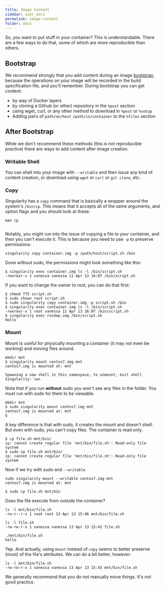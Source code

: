 ```yaml
---
title: Image Content
sidebar: user_docs
permalink: image-content
folder: docs
---
```


So, you want to put stuff in your container? This is understandable. There are a few ways to do that, some of which are more reproducible than others. 

## Bootstrap
We recommend strongly that you add content during an image <a href="/docs-bootstrap">bootstrap</a>, because the operations on your image will be recorded in the build specification file, and you'll remember. During bootstrap you can get content:

 - by way of Docker layers
 - by cloning a Github (or other) repository in the `%post` section
 - using wget, curl, or any other method to download in `%post` or `%setup`
 - Adding pairs of `path/on/host` `/path/in/container` to the `%files` section


## After Bootstrap
While we don't recommend these methods (this is not reproducible practice) there are ways to add content after image creation.

### Writable Shell
You can shell into your image with `--writable` and then issue any kind of content creation, or download using `wget` or `curl` or `git clone`, etc.

### Copy
Singularity has a `copy` command that is basically a wrapper around the system's `/bin/cp`. This means that it accepts all of the same arguments, and option flags and you should look at these:

```
man cp


```

Notably, you might run into the issue of copying a file to your container, and then you can't execute it. This is because you need to use `-p` to preserve permissions:

```
singularity copy container.img -p /path/host/script.sh /bin
```

Done without sudo, the permissions might look something like this:

```
$ singularity exec container.img ls -l /bin/script.sh
-rwxrwxr-x 1 vanessa vanessa 11 Apr 13 16:07 /bin/script.sh
```

If you want to change the owner to root, you can do that first:

```
$ chmod 775 script.sh
$ sudo chown root script.sh
$ sudo singularity copy container.img -p script.sh /bin
$ singularity exec container.img ls -l /bin/script.sh
-rwxrwxr-x 1 root vanessa 11 Apr 13 16:07 /bin/script.sh
$ singularity exec rosdep.img /bin/script.sh
Hello
```

### Mount
Mount is useful for physically mounting a container (it may not even be working) and moving files around.

```
mkdir mnt 
$ singularity mount centos7.img mnt
centos7.img is mounted at: mnt

Spawning a new shell in this namespace, to unmount, exit shell
Singularity: \w> 
```

Note that if you run **without** sudo you won't see any files in the folder. You must run with sudo for them to be viewable. 

```
mkdir mnt 
$ sudo singularity mount centos7.img mnt
centos7.img is mounted at: mnt
$
```

A key difference is that with sudo, it creates the mount and doesn't shell. But even with sudo, you can't copy files. The container is read only.

```
$ cp file.sh mnt/bin/
cp: cannot create regular file 'mnt/bin/file.sh': Read-only file system
$ sudo cp file.sh mnt/bin/
cp: cannot create regular file 'mnt/bin/file.sh': Read-only file system
```

Now if we try with sudo and `--writable`

```
sudo singularity mount --writable centos7.img mnt
centos7.img is mounted at: mnt

$ sudo cp file.sh mnt/bin
```

Does the file execute from outside the container?

```
ls -l mnt/bin/file.sh
-rw-r--r-x 1 root root 13 Apr 13 15:46 mnt/bin/file.sh

ls -l file.sh
-rw-rw-r-x 1 vanessa vanessa 13 Apr 13 15:43 file.sh

./mnt/bin/file.sh
hello
```

Yep. And actually, using `mount` instead of `copy` seems to better preserve (most) of the file's 
attributes. We can do a bit better, however:

```
ls -l mnt/bin/file.sh
-rw-rw-r-x 1 vanessa vanessa 13 Apr 13 15:43 mnt/bin/file.sh
```

We generally recommend that you do not manually move things. It's not good practice.
